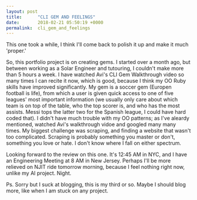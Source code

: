 ```yaml
---
layout: post
title:      "CLI GEM AND FEELINGS"
date:       2018-02-21 05:50:19 +0000
permalink:  cli_gem_and_feelings
---
```



This one took a while, I think I'll come back to polish it up and make it much 'proper.'

So, this portfolio project is on creating gems. I started over a month ago, but between working as a Solar Engineer and tutouring, I couldn't make more than 5 hours a week. I have watched Avi's CLI Gem Walkthrough video so many times I can recite it now, which is good, because I think my OO Ruby skills have improved significantly. 
My gem is a soccer gem (Europen football is life), from which a user is given quick access to one of five leagues' most important information (we usually only care about which team is on top of the table, who the top scorer is, and who has the most assists. Messi tops the latter two for the Spanish league, I could have hard coded that).
I didn't have much trouble with my OO patterns; as I've aleardy mentioned, watched Avi's walkthrough vidoe and googled many many times. My biggest challenge was scraping, and finding a website that wasn't too complicated. Scraping is probably something you master or don't, something you love or hate. I don't know where I fall on either spectrum. 

Looking forward to the review on this one. It's 12:45 AM in NYC, and I have an Engineering Meeting at 8 AM in New Jersey. 
Perhaps I'll be more relieved on NJIT ride tomorrow morning, because I feel nothing right now, unlike my AI project. Night. 

Ps. Sorry but I suck at blogging, this is my third or so. Maybe I should blog more, like when I am stuck on any project.

